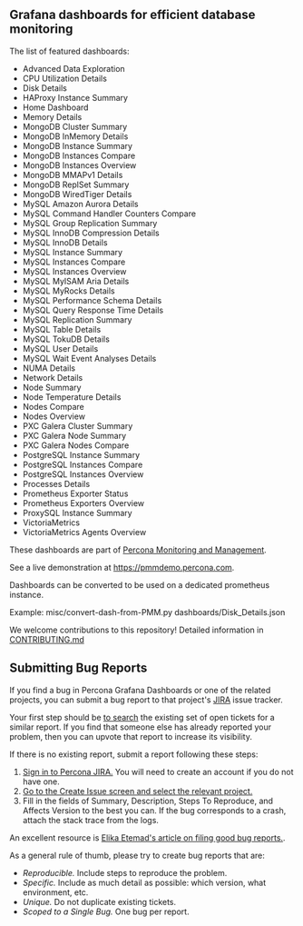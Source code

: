 ## Grafana dashboards for efficient database monitoring

The list of featured dashboards:

- Advanced Data Exploration
- CPU Utilization Details
- Disk Details
- HAProxy Instance Summary
- Home Dashboard
- Memory Details
- MongoDB Cluster Summary
- MongoDB InMemory Details
- MongoDB Instance Summary
- MongoDB Instances Compare
- MongoDB Instances Overview
- MongoDB MMAPv1 Details
- MongoDB ReplSet Summary
- MongoDB WiredTiger Details
- MySQL Amazon Aurora Details
- MySQL Command Handler Counters Compare
- MySQL Group Replication Summary
- MySQL InnoDB Compression Details
- MySQL InnoDB Details
- MySQL Instance Summary
- MySQL Instances Compare
- MySQL Instances Overview
- MySQL MyISAM Aria Details
- MySQL MyRocks Details
- MySQL Performance Schema Details
- MySQL Query Response Time Details
- MySQL Replication Summary
- MySQL Table Details
- MySQL TokuDB Details
- MySQL User Details
- MySQL Wait Event Analyses Details
- NUMA Details
- Network Details
- Node Summary
- Node Temperature Details
- Nodes Compare
- Nodes Overview
- PXC Galera Cluster Summary
- PXC Galera Node Summary
- PXC Galera Nodes Compare
- PostgreSQL Instance Summary
- PostgreSQL Instances Compare
- PostgreSQL Instances Overview
- Processes Details
- Prometheus Exporter Status
- Prometheus Exporters Overview
- ProxySQL Instance Summary
- VictoriaMetrics
- VictoriaMetrics Agents Overview

These dashboards are part of [Percona Monitoring and Management](https://www.percona.com/doc/percona-monitoring-and-management/2.x/index.html).

See a live demonstration at <https://pmmdemo.percona.com>.

Dashboards can be converted to be used on a dedicated prometheus instance.

Example:
    misc/convert-dash-from-PMM.py dashboards/Disk_Details.json

We welcome contributions to this repository! Detailed information in [CONTRIBUTING.md](CONTRIBUTING.md)

## Submitting Bug Reports

If you find a bug in Percona Grafana Dashboards or one of the related projects, you can submit a bug report to that project's [JIRA](https://jira.percona.com) issue tracker.

Your first step should be [to search](https://jira.percona.com/issues/?jql=project%20%3D%20PMM%20AND%20component%20%3D%20%22Grafana%20Dashboards%22) the existing set of open tickets for a similar report. If you find that someone else has already reported your problem, then you can upvote that report to increase its visibility.

If there is no existing report, submit a report following these steps:

1. [Sign in to Percona JIRA.](https://jira.percona.com/login.jsp) You will need to create an account if you do not have one.
2. [Go to the Create Issue screen and select the relevant project.](https://jira.percona.com/secure/CreateIssueDetails!init.jspa?pid=11600&issuetype=1&priority=3&components=11307)
3. Fill in the fields of Summary, Description, Steps To Reproduce, and Affects Version to the best you can. If the bug corresponds to a crash, attach the stack trace from the logs.

An excellent resource is [Elika Etemad's article on filing good bug reports.](http://fantasai.inkedblade.net/style/talks/filing-good-bugs/).

As a general rule of thumb, please try to create bug reports that are:

- _Reproducible._ Include steps to reproduce the problem.
- _Specific._ Include as much detail as possible: which version, what environment, etc.
- _Unique._ Do not duplicate existing tickets.
- _Scoped to a Single Bug._ One bug per report.
